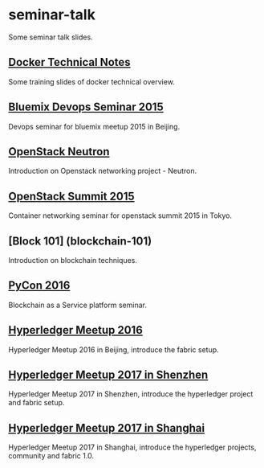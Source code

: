 # seminar-talk
Some seminar talk slides.

## [Docker Technical Notes](docker-tech-notes)
Some training slides of docker technical overview.

## [Bluemix Devops Seminar 2015](bluemix-meetup-201505)
Devops seminar for bluemix meetup 2015 in Beijing.

## [OpenStack Neutron](openstack-networking)
Introduction on Openstack networking project - Neutron.

## [OpenStack Summit 2015](openstack-summit-201510)
Container networking seminar for openstack summit 2015 in Tokyo.

## [Block 101] (blockchain-101)
Introduction on blockchain techniques.

## [PyCon 2016](pycon-201610)
Blockchain as a Service platform seminar.

## [Hyperledger Meetup 2016](hyperledger-meetup-20161225)
Hyperledger Meetup 2016 in Beijing, introduce the fabric setup.

## [Hyperledger Meetup 2017 in Shenzhen](hyperledger-meetup-20170107)
Hyperledger Meetup 2017 in Shenzhen, introduce the hyperledger project and fabric setup.

## [Hyperledger Meetup 2017 in Shanghai](hyperledger-meetup-20170304)
Hyperledger Meetup 2017 in Shanghai, introduce the hyperledger projects, community and fabric 1.0.
